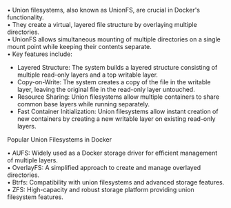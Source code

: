   
• Union filesystems, also known as UnionFS, are crucial in Docker's functionality.  
• They create a virtual, layered file structure by overlaying multiple directories.  
• UnionFS allows simultaneous mounting of multiple directories on a single mount point while keeping their contents separate.  
• Key features include:  
- Layered Structure: The system builds a layered structure consisting of multiple read-only layers and a top writable layer.  
- Copy-on-Write: The system creates a copy of the file in the writable layer, leaving the original file in the read-only layer untouched.  
- Resource Sharing: Union filesystems allow multiple containers to share common base layers while running separately.  
- Fast Container Initialization: Union filesystems allow instant creation of new containers by creating a new writable layer on existing read-only layers.  
  
Popular Union Filesystems in Docker  
  
• AUFS: Widely used as a Docker storage driver for efficient management of multiple layers.  
• OverlayFS: A simplified approach to create and manage overlayed directories.  
• Btrfs: Compatibility with union filesystems and advanced storage features.  
• ZFS: High-capacity and robust storage platform providing union filesystem features.